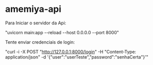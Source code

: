 # amemiya-api

Para Iniciar o servidor da Api:

"uvicorn main:app --reload --host 0.0.0.0 --port 8000"

Tente enviar credenciais de login:

"curl -i -X POST "http://127.0.0.1:8000/login"   -H "Content-Type: application/json"   -d '{"user":"userTeste","password":"senhaCerta"}'"